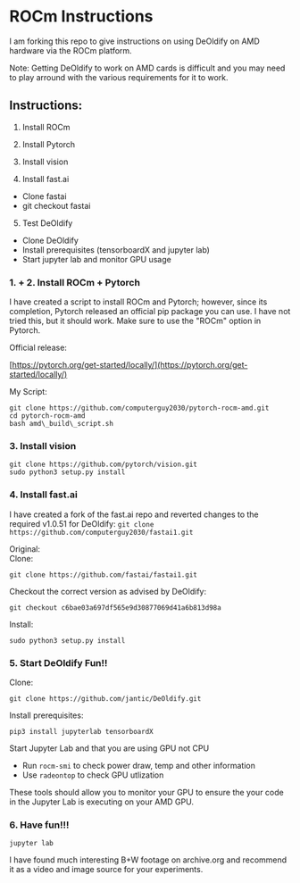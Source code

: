 # ROCm Instructions

I am forking this repo to give instructions on using DeOldify on AMD hardware via the ROCm platform.

Note: Getting DeOldify to work on AMD cards is difficult and you may need to play arround with the various requirements for it to work.

## Instructions:

1. Install ROCm

2. Install Pytorch

3. Install vision

4. Install fast.ai

- Clone fastai
- git checkout fastai

5. Test DeOldify

- Clone DeOldify
- Install prerequisites (tensorboardX and jupyter lab)
- Start jupyter lab and monitor GPU usage

### 1. + 2. Install ROCm + Pytorch

I have created a script to install ROCm and Pytorch; however, since its completion, Pytorch released an official pip package you can use. I have not tried this, but it should work. Make sure to use the &quot;ROCm&quot; option in Pytorch.

Official release:

[https://pytorch.org/get-started/locally/](https://pytorch.org/get-started/locally/)

My Script:
```
git clone https://github.com/computerguy2030/pytorch-rocm-amd.git
cd pytorch-rocm-amd
bash amd\_build\_script.sh
```

### 3. Install vision

```
git clone https://github.com/pytorch/vision.git
sudo python3 setup.py install
```

### 4. Install fast.ai 
I have created a fork of the fast.ai repo and reverted changes to the required v1.0.51 for DeOldify:
```git clone https://github.com/computerguy2030/fastai1.git```

Original: <br>
Clone:

```git clone https://github.com/fastai/fastai1.git```

Checkout the correct version as advised by DeOldify:

```git checkout c6bae03a697df565e9d30877069d41a6b813d98a```

Install:

```sudo python3 setup.py install```

### 5. Start DeOldify Fun!!

Clone:

```git clone https://github.com/jantic/DeOldify.git```

Install prerequisites:

```pip3 install jupyterlab tensorboardX```

Start Jupyter Lab and that you are using GPU not CPU

- Run ```rocm-smi``` to check power draw, temp and other information
- Use ```radeontop``` to check GPU utlization

These tools should allow you to monitor your GPU to ensure the your code in the Jupyter Lab is executing on your AMD GPU.

### 6. Have fun!!!

```jupyter lab```

I have found much interesting B+W footage on archive.org and recommend it as a video and image source for your experiments.
